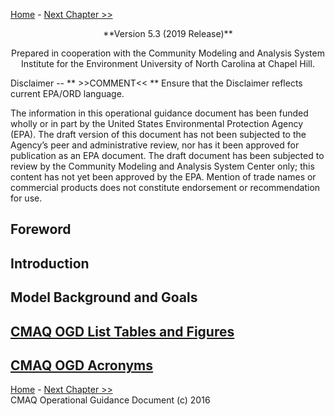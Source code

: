 
<!-- BEGIN COMMENT -->

[Home](README.md) - [Next Chapter >>](CMAQ_OGD_ch02_overview.md)

<!-- END COMMENT -->

<center>
**Version 5.3 (2019 Release)**

Prepared in cooperation with the Community Modeling and Analysis System
Institute for the Environment University of North Carolina at Chapel Hill.

</center>
Disclaimer
--
** >>COMMENT<< ** Ensure that the Disclaimer reflects current EPA/ORD language.  

The information in this operational guidance document has been funded wholly or in part by the United States Environmental Protection Agency (EPA). The draft version of this document has not been subjected to the Agency’s peer and administrative review, nor has it been approved for publication as an EPA document. The draft document has been subjected to review by the Community Modeling and Analysis System Center only; this content has not yet been approved by the EPA. Mention of trade names or commercial products does not constitute endorsement or recommendation for use.

Foreword
--


Introduction
--


Model Background and Goals
--



[CMAQ OGD List Tables and Figures](CMAQ_OGD_tables_figures.md)
--

[CMAQ OGD Acronyms](CMAQ_OGD_acronyms.md)
--

<!-- BEGIN COMMENT -->

[Home](README.md) - [Next Chapter >>](CMAQ_OGD_ch02_overview.md)<br>
CMAQ Operational Guidance Document (c) 2016<br>

<!-- END COMMENT -->
